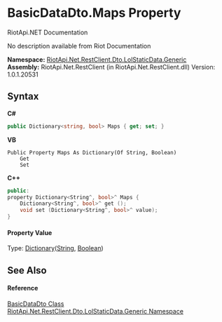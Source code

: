 # BasicDataDto.Maps Property 
RiotApi.NET Documentation 

No description available from Riot Documentation

**Namespace:**&nbsp;<a href="304beb8e-603a-7dd9-9522-85c438524038">RiotApi.Net.RestClient.Dto.LolStaticData.Generic</a><br />**Assembly:**&nbsp;RiotApi.Net.RestClient (in RiotApi.Net.RestClient.dll) Version: 1.0.1.20531

## Syntax

**C#**<br />
``` C#
public Dictionary<string, bool> Maps { get; set; }
```

**VB**<br />
``` VB
Public Property Maps As Dictionary(Of String, Boolean)
	Get
	Set
```

**C++**<br />
``` C++
public:
property Dictionary<String^, bool>^ Maps {
	Dictionary<String^, bool>^ get ();
	void set (Dictionary<String^, bool>^ value);
}
```


#### Property Value
Type: <a href="http://msdn2.microsoft.com/en-us/library/xfhwa508" target="_blank">Dictionary</a>(<a href="http://msdn2.microsoft.com/en-us/library/s1wwdcbf" target="_blank">String</a>, <a href="http://msdn2.microsoft.com/en-us/library/a28wyd50" target="_blank">Boolean</a>)

## See Also


#### Reference
<a href="e980ed23-5389-db5a-877f-d2a841c136ae">BasicDataDto Class</a><br /><a href="304beb8e-603a-7dd9-9522-85c438524038">RiotApi.Net.RestClient.Dto.LolStaticData.Generic Namespace</a><br />